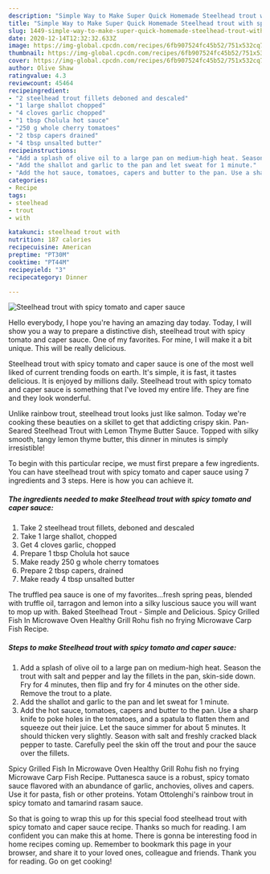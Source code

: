 ```yaml
---
description: "Simple Way to Make Super Quick Homemade Steelhead trout with spicy tomato and caper sauce"
title: "Simple Way to Make Super Quick Homemade Steelhead trout with spicy tomato and caper sauce"
slug: 1449-simple-way-to-make-super-quick-homemade-steelhead-trout-with-spicy-tomato-and-caper-sauce
date: 2020-12-14T12:32:32.633Z
image: https://img-global.cpcdn.com/recipes/6fb907524fc45b52/751x532cq70/steelhead-trout-with-spicy-tomato-and-caper-sauce-recipe-main-photo.jpg
thumbnail: https://img-global.cpcdn.com/recipes/6fb907524fc45b52/751x532cq70/steelhead-trout-with-spicy-tomato-and-caper-sauce-recipe-main-photo.jpg
cover: https://img-global.cpcdn.com/recipes/6fb907524fc45b52/751x532cq70/steelhead-trout-with-spicy-tomato-and-caper-sauce-recipe-main-photo.jpg
author: Olive Shaw
ratingvalue: 4.3
reviewcount: 45464
recipeingredient:
- "2 steelhead trout fillets deboned and descaled"
- "1 large shallot chopped"
- "4 cloves garlic chopped"
- "1 tbsp Cholula hot sauce"
- "250 g whole cherry tomatoes"
- "2 tbsp capers drained"
- "4 tbsp unsalted butter"
recipeinstructions:
- "Add a splash of olive oil to a large pan on medium-high heat. Season the trout with salt and pepper and lay the fillets in the pan, skin-side down. Fry for 4 minutes, then flip and fry for 4 minutes on the other side. Remove the trout to a plate."
- "Add the shallot and garlic to the pan and let sweat for 1 minute."
- "Add the hot sauce, tomatoes, capers and butter to the pan. Use a sharp knife to poke holes in the tomatoes, and a spatula to flatten them and squeeze out their juice. Let the sauce simmer for about 5 minutes. It should thicken very slightly. Season with salt and freshly cracked black pepper to taste. Carefully peel the skin off the trout and pour the sauce over the fillets."
categories:
- Recipe
tags:
- steelhead
- trout
- with

katakunci: steelhead trout with 
nutrition: 187 calories
recipecuisine: American
preptime: "PT30M"
cooktime: "PT44M"
recipeyield: "3"
recipecategory: Dinner

---
```



![Steelhead trout with spicy tomato and caper sauce](https://img-global.cpcdn.com/recipes/6fb907524fc45b52/751x532cq70/steelhead-trout-with-spicy-tomato-and-caper-sauce-recipe-main-photo.jpg)

Hello everybody, I hope you're having an amazing day today. Today, I will show you a way to prepare a distinctive dish, steelhead trout with spicy tomato and caper sauce. One of my favorites. For mine, I will make it a bit unique. This will be really delicious.

Steelhead trout with spicy tomato and caper sauce is one of the most well liked of current trending foods on earth. It's simple, it is fast, it tastes delicious. It is enjoyed by millions daily. Steelhead trout with spicy tomato and caper sauce is something that I've loved my entire life. They are fine and they look wonderful.

Unlike rainbow trout, steelhead trout looks just like salmon. Today we&#39;re cooking these beauties on a skillet to get that addicting crispy skin. Pan-Seared Steelhead Trout with Lemon Thyme Butter Sauce. Topped with silky smooth, tangy lemon thyme butter, this dinner in minutes is simply irresistible!


To begin with this particular recipe, we must first prepare a few ingredients. You can have steelhead trout with spicy tomato and caper sauce using 7 ingredients and 3 steps. Here is how you can achieve it.

<!--inarticleads1-->

##### The ingredients needed to make Steelhead trout with spicy tomato and caper sauce:

1. Take 2 steelhead trout fillets, deboned and descaled
1. Take 1 large shallot, chopped
1. Get 4 cloves garlic, chopped
1. Prepare 1 tbsp Cholula hot sauce
1. Make ready 250 g whole cherry tomatoes
1. Prepare 2 tbsp capers, drained
1. Make ready 4 tbsp unsalted butter


The truffled pea sauce is one of my favorites…fresh spring peas, blended with truffle oil, tarragon and lemon into a silky luscious sauce you will want to mop up with. Baked Steelhead Trout - Simple and Delicious. Spicy Grilled Fish In Microwave Oven Healthy Grill Rohu fish no frying Microwave Carp Fish Recipe. 

<!--inarticleads2-->

##### Steps to make Steelhead trout with spicy tomato and caper sauce:

1. Add a splash of olive oil to a large pan on medium-high heat. Season the trout with salt and pepper and lay the fillets in the pan, skin-side down. Fry for 4 minutes, then flip and fry for 4 minutes on the other side. Remove the trout to a plate.
1. Add the shallot and garlic to the pan and let sweat for 1 minute.
1. Add the hot sauce, tomatoes, capers and butter to the pan. Use a sharp knife to poke holes in the tomatoes, and a spatula to flatten them and squeeze out their juice. Let the sauce simmer for about 5 minutes. It should thicken very slightly. Season with salt and freshly cracked black pepper to taste. Carefully peel the skin off the trout and pour the sauce over the fillets.


Spicy Grilled Fish In Microwave Oven Healthy Grill Rohu fish no frying Microwave Carp Fish Recipe. Puttanesca sauce is a robust, spicy tomato sauce flavored with an abundance of garlic, anchovies, olives and capers. Use it for pasta, fish or other proteins. Yotam Ottolenghi&#39;s rainbow trout in spicy tomato and tamarind rasam sauce. 

So that is going to wrap this up for this special food steelhead trout with spicy tomato and caper sauce recipe. Thanks so much for reading. I am confident you can make this at home. There is gonna be interesting food in home recipes coming up. Remember to bookmark this page in your browser, and share it to your loved ones, colleague and friends. Thank you for reading. Go on get cooking!

